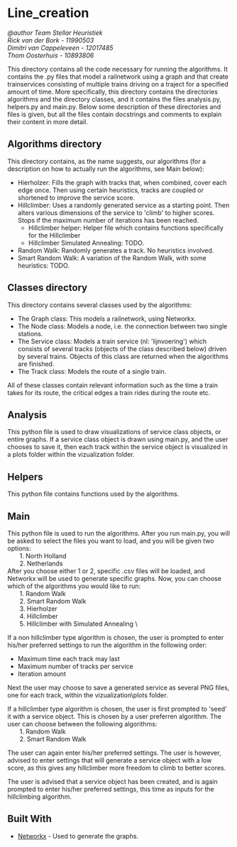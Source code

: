
# Line_creation
*@author Team Stellar Heuristiek \
Rick van der Bork - 11990503 \
Dimitri van Cappeleveen - 12017485 \
Thom Oosterhuis - 10893806*

This directory contains all the code necessary for running the algorithms. It contains the .py files that model a railnetwork using a graph and that create trainservices consisting of multiple trains driving on a traject for a specified amount of time. More specifically, this directory contains the directories algorithms and the directory classes, and it contains the files analysis.py, helpers.py and main.py. Below some description of these directories and files is given, but all the files contain docstrings and comments to explain their content in more detail.

## Algorithms directory

This directory contains, as the name suggests, our algorithms (for a description on how to actually run the algorithms, see Main below):

* Hierholzer: Fills the graph with tracks that, when combined, cover each edge once. Then using certain heuristics, tracks are coupled or shortened to improve the service score.
* Hillclimber: Uses a randomly generated service as a starting point. Then alters various dimensions of the service to 'climb' to higher scores. Stops if the maximum number of iterations has been reached.
	* Hillclimber helper: Helper file which contains functions specifically for the Hillclimber
	* Hillclimber Simulated Annealing: TODO.
* Random Walk: Randomly generates a track. No heuristics involved.
* Smart Random Walk: A variation of the Random Walk, with some heuristics: TODO.

## Classes directory

This directory contains several classes used by the algorithms:

 * The Graph class: This models a railnetwork, using Networkx.
 * The Node class: Models a node, i.e. the connection between two single stations.
 * The Service class: Models a train service (nl: 'lijnvoering') which consists of several tracks (objects of the class described below) driven by several trains. Objects of this class are returned when the algorithms are finished.
 * The Track class: Models the route of a single train.

All of these classes contain relevant information such as the time a train takes for its route, the critical edges a train rides during the route etc.

## Analysis

This python file is used to draw visualizations of service class objects, or entire graphs. If a service class object is drawn using main.py, and the user chooses to save it, then each track within the service object is visualized in a plots folder within the vizualization folder.

## Helpers

This python file contains functions used by the algorithms.

## Main

This python file is used to run the algorithms. After you run main.py, you will be asked to select the files you want to load, and you will be given two options: \
&nbsp;&nbsp;&nbsp;&nbsp;&nbsp;&nbsp; 1. North Holland \
&nbsp;&nbsp;&nbsp;&nbsp;&nbsp;&nbsp; 2. Netherlands \
After you choose either 1 or 2, specific .csv files will be loaded, and Networkx will be used to generate specific graphs. Now, you can choose which of the algorithms you would like to run: \
&nbsp;&nbsp;&nbsp;&nbsp;&nbsp;&nbsp; 1. Random Walk \
&nbsp;&nbsp;&nbsp;&nbsp;&nbsp;&nbsp; 2. Smart Random Walk \
&nbsp;&nbsp;&nbsp;&nbsp;&nbsp;&nbsp; 3. Hierholzer \
&nbsp;&nbsp;&nbsp;&nbsp;&nbsp;&nbsp; 4. Hillclimber \
&nbsp;&nbsp;&nbsp;&nbsp;&nbsp;&nbsp; 5. Hillclimber with Simulated Annealing \

If a non hillclimber type algorithm is chosen, the user is prompted to enter his/her preferred settings to run the algorithm in the following order:
* Maximum time each track may last
* Maximum number of tracks per service
* Iteration amount

Next the user may choose to save a generated service as several PNG files, one for each track, within the vizualization\plots folder. 

If a hillclimber type algorithm is chosen, the user is first prompted to 'seed' it with a service object. This is chosen by a user preferren algorithm. The user can choose between the following algorithms: \
&nbsp;&nbsp;&nbsp;&nbsp;&nbsp;&nbsp; 1. Random Walk \
&nbsp;&nbsp;&nbsp;&nbsp;&nbsp;&nbsp; 2. Smart Random Walk

The user can again enter his/her preferred settings. The user is however, advised to enter settings that will generate a service object with a low score, as this gives any hillclimber more freedom to climb to better scores.

The user is advised that a service object has been created, and is again prompted to enter his/her preferred settings, this time as inputs for the hillclimbing algorithm.

## Built With

* [Networkx](https://networkx.github.io) - Used to generate the graphs.




